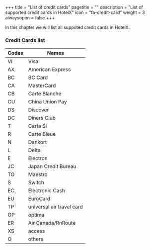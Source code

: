 +++
title = "List of credit cards"
pagetitle = ""
description = "List of supported credit cards in HotelX"
icon = "fa-credit-card"
weight = 3
alwaysopen = false
+++


In this chapter we will list all suppoted credit cards in HotelX.

### Credit Cards list

| **Codes**	| **Names**			|
| ------------- | ----------------------------- |
|  VI      	| Visa				|
|  AX      	| American Express		|
|  BC      	| BC Card			|
|  CA      	| MasterCard			|
|  CB      	| Carte Blanche			|
|  CU      	| China Union Pay		|
|  DS      	| Discover			|
|  DC      	| Diners Club			|
|  T       	| Carta Si			|
|  R       	| Carte Bleue			|
|  N       	| Dankort			|
|  L       	| Delta				|
|  E       	| Electron			|
|  JC      	| Japan Credit Bureau		|
|  TO      	| Maestro			|
|  S       	| Switch			|
|  EC      	| Electronic Cash		|
|  EU      	| EuroCard			|
|  TP      	| universal air travel card	|
|  OP      	| optima			|
|  ER      	| Air Canada/RnRoute		|
|  XS      	| access			|
|  O       	| others			|